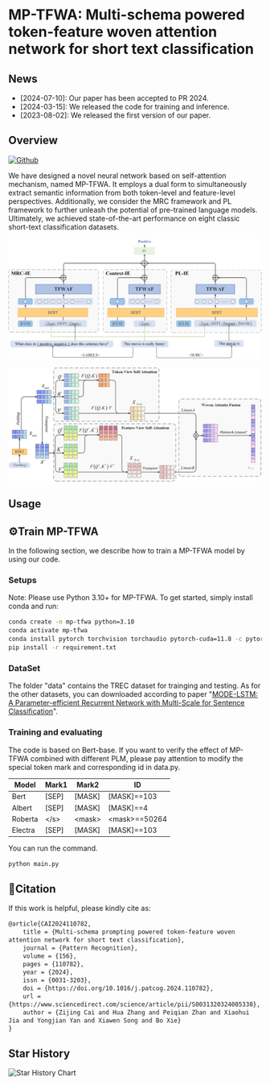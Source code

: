 # MP-TFWA: Multi-schema powered token-feature woven attention network for short text classification



## News

* [2024-07-10]: Our paper has been accepted to PR 2024.
* [2024-03-15]: We released the code for training and inference.
* [2023-08-02]: We released the first version of our paper. 

## Overview

 [![Github](https://img.shields.io/badge/github-Aaronzijingcai/MPTFWA-pink.svg?logo=github)](https://github.com/Aaronzijingcai/MP-TFWA)

We have designed a novel neural network based on self-attention mechanism, named MP-TFWA. It employs a dual form to simultaneously extract semantic information from both token-level and feature-level perspectives. Additionally, we consider the MRC framework and PL framework to further unleash the potential of pre-trained language models. Ultimately, we achieved state-of-the-art performance on eight classic short-text classification datasets.

![total](figure/total.png)

![total](figure/tfwaf.png)

## Usage

## ⚙️Train MP-TFWA

In the following section, we describe how to train a MP-TFWA model by using our code.

### Setups

Note: Please use Python 3.10+ for MP-TFWA. To get started, simply install conda and run:

```bash
conda create -n mp-tfwa python=3.10
conda activate mp-tfwa
conda install pytorch torchvision torchaudio pytorch-cuda=11.8 -c pytorch -c nvidia
pip install -r requirement.txt
```

### DataSet

The folder "data" contains the TREC dataset for trainging and testing. As for the other datasets, you can downloaded according to paper "[MODE-LSTM: A Parameter-efficient Recurrent Network with Multi-Scale for Sentence Classification](https://github.com/qianlima-lab/MODE-LSTM)".

### Training and evaluating

The code is based on Bert-base. If you want to verify the effect of MP-TFWA combined with different PLM, please pay attention to modify the special token mark and corresponding id in data.py.

| Model   | Mark1 | Mark2   | ID             |
| ------- | ----- | ------- | -------------- |
| Bert    | [SEP] | [MASK]  | [MASK]==103    |
| Albert  | [SEP] | [MASK]  | [MASK]==4      |
| Roberta | \</s> | \<mask> | \<mask>==50264 |
| Electra | [SEP] | [MASK]  | [MASK]==103    |

You can run the command. 

```bash
python main.py
```

## 📝Citation

If this work is helpful, please kindly cite as:

```
@article{CAI2024110782,
    title = {Multi-schema prompting powered token-feature woven attention network for short text classification},
    journal = {Pattern Recognition},
    volume = {156},
    pages = {110782},
    year = {2024},
    issn = {0031-3203},
    doi = {https://doi.org/10.1016/j.patcog.2024.110782},
    url = {https://www.sciencedirect.com/science/article/pii/S0031320324005338},
    author = {Zijing Cai and Hua Zhang and Peiqian Zhan and Xiaohui Jia and Yongjian Yan and Xiawen Song and Bo Xie}
}
```

## Star History
![Star History Chart](https://api.star-history.com/svg?repos=Aaronzijingcai/MP-TFWA&type=Date)
